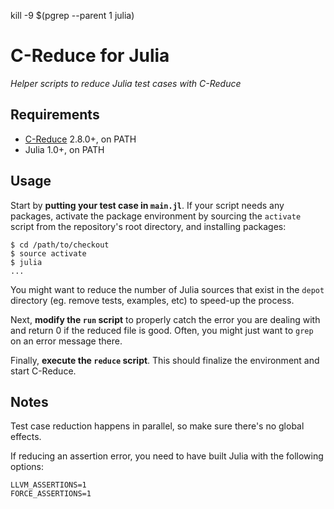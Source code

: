 kill -9 $(pgrep --parent 1 julia)

# C-Reduce for Julia

*Helper scripts to reduce Julia test cases with C-Reduce*


## Requirements

- [C-Reduce](https://embed.cs.utah.edu/creduce/) 2.8.0+, on PATH
- Julia 1.0+, on PATH


## Usage

Start by **putting your test case in `main.jl`**. If your script needs any
packages, activate the package environment by sourcing the `activate` script
from the repository's root directory, and installing packages:

```
$ cd /path/to/checkout
$ source activate
$ julia
...
```

You might want to reduce the number of Julia sources that exist in the `depot`
directory (eg. remove tests, examples, etc) to speed-up the process.

Next, **modify the `run` script** to properly catch the error you are dealing
with and return 0 if the reduced file is good. Often, you might just want to
`grep` on an error message there.

Finally, **execute the `reduce` script**. This should finalize the environment
and start C-Reduce.


## Notes

Test case reduction happens in parallel, so make sure there's no global effects.

If reducing an assertion error, you need to have built Julia with the following
options:

```
LLVM_ASSERTIONS=1
FORCE_ASSERTIONS=1
```
